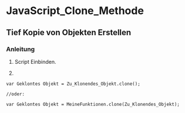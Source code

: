 # JavaScript_Clone_Methode

## Tief Kopie von Objekten Erstellen

### Anleitung

1. Script Einbinden.

2.
```
var Geklontes Objekt = Zu_Klonendes_Objekt.clone();

//oder:

var Geklontes Objekt = MeineFunktionen.clone(Zu_Klonendes_Objekt);
```


